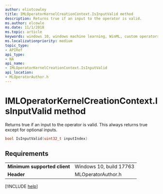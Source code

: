 ```yaml
---
author: eliotcowley
title: IMLOperatorKernelCreationContext.IsInputValid method
description: Returns true if an input to the operator is valid.
ms.author: elcowle
ms.date: 11/1/2018
ms.topic: article
keywords: windows 10, windows machine learning, WinML, custom operators, IsInputValid
ms.localizationpriority: medium
topic_type:
- APIRef
api_type:
- NA
api_name:
- IMLOperatorKernelCreationContext.IsInputValid
api_location:
- MLOperatorAuthor.h
---
```


# IMLOperatorKernelCreationContext.IsInputValid method

Returns true if an input to the operator is valid. This always returns true except for optional inputs.

```cpp
bool IsInputValid(uint32_t inputIndex)
```

## Requirements

| | |
|-|-|
| **Minimum supported client** | Windows 10, build 17763 |
| **Header** | MLOperatorAuthor.h |

[!INCLUDE [help](../includes/get-help.md)]
